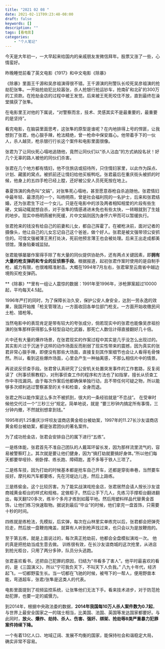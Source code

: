 ```yaml
---
title: "2021 02 08 "
date: 2021-02-11T09:23:48-08:00
draft: false
keywords: []
description: ""
tags: [看电影]
categories: 
    - "个人笔记"
---
```


今天是大年初一，一大早起来给国内的亲戚朋友发微信拜年。股票又涨了一些，心情蛮好。

昨晚睡觉前看了英文电影《1917》和中文电影《除暴》

《除暴》里面王千源和吴彦祖演得很不错。王千源演的刑警队长咬死吴彦祖演的抢劫犯张隼。一开始抢劫犯比较嚣张，杀人抢银行抢运钞车，抢南矿和北矿的300万的工资款。在抢劫金店的过程中被王发觉。后来被王死死咬住不放，直到最终在澡堂擒获了张隼。


在电影里王对他的下属说，“对警察而言，技术、灵感其实不是最重要的，最重要的是坚持”。



看完电影，在脑袋里面思考，这张隼的原型是谁呢？在内地排得上号的悍匪，让我想到了张君，他心狠手辣，枪法精绝，曾一枪命中保安眉心。他带着手下的一伙人，杀人越货，枪杀银行行长这个案件和电影里面很像。

张君为了让同伙死心塌地追随他，竟然让同伙们以“杀人沾血”的方式纳投名状！好几个无辜的路人被他的同伙们杀害。

张君在几个地方都有情妇，他不住旅店或招待所，只住情妇家里，以此作为踩点、计划、藏匿的窝点。被抓前还让情妇给他买板鸭吃。张君最后在重庆街头被抓的时候，他身上的五四手枪已经上膛，还好被公安人员死死按在地上。

春夏饰演的角色叫“文娟”，对张隼死心塌地，甚至愿意吞枪自杀追随他。张君情妇中最年轻、最漂亮的一个，叫杨明燕，曾是社会福利院的一名护士，后来和张君结婚，还为张君生下过一个女儿。只是在电影中的涉及两者相知相爱的片段有些生硬，文娟动辄就想自杀，对于张隼的情感递进未免也有些太快，一转眼就到了生娃的地步。现实中杨明燕被判死缓，片中文娟则因为身怀六甲而可以暂缓执行。

张君抢来的钱没有给自己的前妻和儿女，都自己挥霍了。在被枪决前，面对记者的摄像头，他让自己的儿女忘记自己这个爸爸，做个好人。张君是被文强带领公安抓住的。可惜文强被薄王黑打处决，死前他预言薄王也会被处理。后来王出走成都美领馆，薄身陷秦城监狱。



张君能够屡屡作案得手除了有大量的同伙提供协助外，还有两点关键因素，即**拥有大量的枪支弹药和专业的反侦察手段**。根据报道，起初张君作案时使用的是自制手枪，威力有限，也很难精准射击。大概在1994年7月左右，张君窜至云南省中越边境购买枪支弹药。

**《除暴》**里有一组让人震惊的数据：1991年至1996年，涉枪罪案超过10000起，平均每天4.5起。

1996年严打的同时，为了保障长治久安，保护公安人身安全，达到一劳永逸的效果，我国开始推「枪支管理法」一方面收回各单位部门枪支。一方面开始收缴民间土枪、猎枪等。

当然电影中的表现肯定是带有较大的夸张成分，倘若现实中的张君也能像吴彦祖扮演的张隼那样获得那么多轻型自动化武器，那死亡人数估计得直接翻好几十倍。

片中还有大量的爆炸场景，在张君现实的作案过程中其实是几乎没怎么出现过的。其实影片过于沉迷于这样的动作场面反而削弱了现实性带来的震撼，因为真实的张君非常心狠手辣，即便没有那些大场面，直接复刻其作案细节也会让人看得毛骨悚然。所以，看到这些爆炸场面，心里会产生一种抽离感，不那么相信片中的情景。

再说说反侦查手段。张君曾认真研究了公安机关处置突发事件的工作套路，反复阅读了《刑事侦察教程》，对刑事侦查工作的程序和方法也了如指掌，擅长从侦查工作中寻找漏洞。由于每次作案后他都确保单独行动，且不带任何可疑之物，所以能够多次顺利逃过警察甚至的关卡和检查，全身而退。



张君之所以能作案这么多次不被抓到，很大的一条经验就是“不恋战”。 在受审时候他交代过一个“三秒三分”规定。简单地说，就是 “要三秒钟内搞定所有事情，三分钟内撤，不然就别想拿到钱。” 


1995年的1.25重庆沙坪坝友谊商店黄金柜台被劫案，1997年的11.27长沙友谊商店黄金柜台被劫案，都是张君团伙的著名案件。

为了成功抢金店，张君会安排自己的属下进行“五练”。 

一是练体能，张君首先不准自己团队的人戴耳环留长发，因为那样流里流气的，容易被警察盯上。其次就是要让他们健身，因为“搞打劫就要搞好身体。”所以他们每天都要举哑铃、俯卧撑、练长跑、障碍跑，差不多等于铁人三项了。 

二是练车技，因为打劫的时候基本都是抢车自己开车，还都是穿街串巷，当然要车技好。摩托和汽车都要练，先在河堤边儿连，然后上路练。 

三是练偷金。这个比较厉害。为了能实战演戏抢金店，张君居然会请人按长沙友谊商城黄金柜台的样式和规格，定做柜子。然后让手下几人，先练习手撑柜台翻进翻出，每天翻120多次，练半个多月才练到如履平地。然后用塑料样品代替黄金首饰，让他们练习快速取物。据说到最后“毕业”的时候，他们拿完一盘首饰，只需要十秒的时间。

四练就是练枪法，先模拟，后实弹，每次在山林里实单练完以后，张君都会把弹壳捡走，然后放一盘鞭炮掩盖，就算有人听到枪声找过来，也只会以为是放鞭炮的。 

至于第五练，就是上面说过的，每次真正抢劫前，他都会全盘模拟演戏一次。 他的真是把抢劫当成生意去做。 训练很有效，在长沙友谊商城的这次抢里，从进店到抢光柜台，只用了两分多钟，队员分头逃跑。




张君喜欢看书，还把自己犯罪的原因，归结为“书看多了害人”。他平时最喜欢的看的，是《三国演义》，所以“宁可我负天下，不叫天下人负我。”  八九十年代，经济起飞，一切都野蛮生长。当一切都在飞驰的时候，被甩下的一帮人，便用野兽本能，弯道超车，张君/张隼是这类人的代表。

电影里面提到了视频监控系统，让张隼他们无法下手。看来技术进步，对于防范抢劫犯罪，也要一定的威慑力。

到2014年，根据中央政法委的数据，**2014年我国每10万人杀人案件数为0.7起**，与世界上最安全国家之一的瑞士相当，比美国、法国、英国等发达国家都要好。与此同时，**放火、爆炸、劫持、杀人、伤害、强奸、绑架、抢劫等8类严重暴力犯罪案件持续下降。**

一个有着13亿人口、地域辽阔、发展不均衡的国家，能保持社会和谐稳定大局，确实非常不容易。









